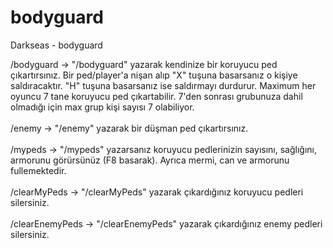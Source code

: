 # bodyguard
Darkseas - bodyguard <br/>

/bodyguard -> "/bodyguard" yazarak kendinize bir koruyucu ped çıkartırsınız. Bir ped/player'a nişan alıp "X" tuşuna basarsanız o kişiye saldıracaktır. "H" tuşuna basarsanız ise saldırmayı durdurur. Maximum her oyuncu 7 tane koruyucu ped çıkartabilir. 7'den sonrası grubunuza dahil olmadığı için max grup kişi sayısı 7 olabiliyor.<br/><br/>
/enemy -> "/enemy" yazarak bir düşman ped çıkartırsınız.<br/><br/>
/mypeds -> "/mypeds" yazarsanız koruyucu pedlerinizin sayısını, sağlığını, armorunu görürsünüz (F8 basarak). Ayrıca mermi, can ve armorunu fullemektedir.<br/><br/>
/clearMyPeds -> "/clearMyPeds" yazarak çıkardığınız koruyucu pedleri silersiniz.<br/><br/>
/clearEnemyPeds -> "/clearEnemyPeds" yazarak çıkardığınız enemy pedleri silersiniz.
